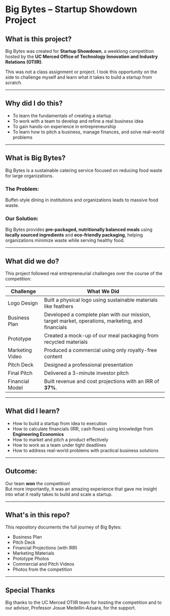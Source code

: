 # Big Bytes – Startup Showdown Project

## What is this project?
Big Bytes was created for **Startup Showdown**, a weeklong competition hosted by the **UC Merced Office of Technology Innovation and Industry Relations (OTIIR)**.  

This was not a class assignment or project. I took this opportunity on the side to challenge myself and learn what it takes to build a startup from scratch.

---

## Why did I do this?
- To learn the fundamentals of creating a startup
- To work with a team to develop and refine a real business idea
- To gain hands-on experience in entrepreneurship
- To learn how to pitch a business, manage finances, and solve real-world problems

---

## What is Big Bytes?
Big Bytes is a sustainable catering service focused on reducing food waste for large organizations.

### The Problem:
Buffet-style dining in institutions and organizations leads to massive food waste.

### Our Solution:
Big Bytes provides **pre-packaged, nutritionally balanced meals** using **locally sourced ingredients** and **eco-friendly packaging**, helping organizations minimize waste while serving healthy food.

---

## What did we do?
This project followed real entrepreneurial challenges over the course of the competition:

| Challenge | What We Did |
|-----------|-------------|
| Logo Design | Built a physical logo using sustainable materials like feathers |
| Business Plan | Developed a complete plan with our mission, target market, operations, marketing, and financials |
| Prototype | Created a mock-up of our meal packaging from recycled materials |
| Marketing Video | Produced a commercial using only royalty-free content |
| Pitch Deck | Designed a professional presentation |
| Final Pitch | Delivered a 3-minute investor pitch |
| Financial Model | Built revenue and cost projections with an IRR of **37%**. |

---

## What did I learn?
- How to build a startup from idea to execution
- How to calculate financials (IRR, cash flows) using knowledge from **Engineering Economics**
- How to market and pitch a product effectively
- How to work as a team under tight deadlines
- How to address real-world problems with practical business solutions

---

## Outcome:
Our team **won** the competition!  
But more importantly, it was an amazing experience that gave me insight into what it really takes to build and scale a startup.

---

## What's in this repo?
This repository documents the full journey of Big Bytes:
- Business Plan
- Pitch Deck
- Financial Projections (with IRR)
- Marketing Materials
- Prototype Photos
- Commercial and Pitch Videos
- Photos from the competition

---

## Special Thanks
Big thanks to the UC Merced OTIIR team for hosting the competition and to our advisor, Professor Josue Medellin-Azuara, for the support.
